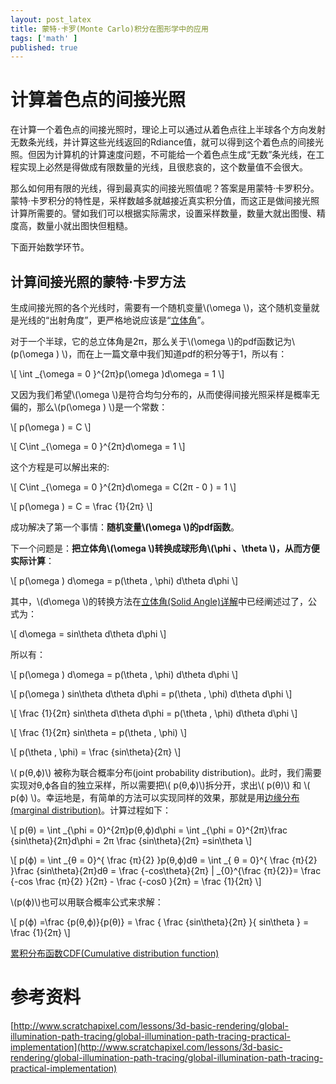 ```yaml
---
layout: post_latex
title: 蒙特·卡罗(Monte Carlo)积分在图形学中的应用
tags: ['math' ]
published: true
---
```



<!--more-->


# 计算着色点的间接光照

在计算一个着色点的间接光照时，理论上可以通过从着色点往上半球各个方向发射无数条光线，并计算这些光线返回的Rdiance值，就可以得到这个着色点的间接光照。但因为计算机的计算速度问题，不可能给一个着色点生成“无数”条光线，在工程实现上必然是得做成有限数量的光线，且很悲哀的，这个数量值不会很大。

那么如何用有限的光线，得到最真实的间接光照值呢？答案是用蒙特·卡罗积分。蒙特·卡罗积分的特性是，采样数越多就越接近真实积分值，而这正是做间接光照计算所需要的。譬如我们可以根据实际需求，设置采样数量，数量大就出图慢、精度高，数量小就出图快但粗糙。

下面开始数学环节。

## 计算间接光照的蒙特·卡罗方法

生成间接光照的各个光线时，需要有一个随机变量\\(\omega \\)，这个随机变量就是光线的“出射角度”，更严格地说应该是“[立体角](http://www.qiujiawei.com/solid-angle/)”。

对于一个半球，它的总立体角是2π，那么关于\\(\omega \\)的pdf函数记为\\(p(\omega ) \\)，而在上一篇文章中我们知道pdf的积分等于1，所以有：

\\[ \\int \_\{\omega = 0 \}\^\{2π\}p(\omega )d\omega = 1 \\]

又因为我们希望\\(\omega \\)是符合均匀分布的，从而使得间接光照采样是概率无偏的，那么\\(p(\omega ) \\)是一个常数：

\\[ p(\omega ) = C \\]


\\[ C\\int \_\{\omega = 0 \}\^\{2π\}d\omega = 1 \\]

这个方程是可以解出来的:

\\[ C\\int \_\{\omega = 0 \}\^\{2π\}d\omega = C(2π - 0 ) =  1 \\]

\\[  p(\omega ) = C = \\frac \{1\}\{2π\} \\]

成功解决了第一个事情：**随机变量\\(\omega \\)的pdf函数**。

下一个问题是：**把立体角\\(\omega \\)转换成球形角\\(\phi 、\theta  \\)，从而方便实际计算**：


\\[  p(\omega ) d\\omega =  p(\\theta , \\phi) d\\theta d\\phi \\]


其中，\\(d\omega \\)的转换方法在[立体角(Solid Angle)详解](http://www.qiujiawei.com/solid-angle/)中已经阐述过了，公式为：

\\[ d\\omega = sin\\theta d\\theta d\\phi \\]

所以有：


\\[  p(\omega ) d\\omega =  p(\\theta , \\phi) d\\theta d\\phi \\]

\\[  p(\omega ) sin\\theta d\\theta d\\phi =  p(\\theta , \\phi) d\\theta d\\phi \\]

\\[  \\frac \{1\}\{2π\} sin\\theta d\\theta d\\phi =  p(\\theta , \\phi) d\\theta d\\phi \\]

\\[  \\frac \{1\}\{2π\} sin\\theta  =  p(\\theta , \\phi)  \\]

\\[  p(\\theta , \\phi) = \\frac \{sin\\theta\}\{2π\}  \\]


\\( p(θ,ϕ)\\) 被称为联合概率分布(joint probability distribution)。此时，我们需要实现对θ,ϕ各自的独立采样，所以需要把\\( p(θ,ϕ)\\)拆分开，求出\\( p(θ)\\) 和 \\( p(ϕ) \\)。幸运地是，有简单的方法可以实现同样的效果，那就是用[边缘分布(marginal distribution)](https://en.wikipedia.org/wiki/Marginal_distribution)。计算过程如下：

\\[ p(θ) = \\int \_\{\phi = 0\}\^\{2π\}p(θ,ϕ)d\phi = \\int \_\{\phi = 0\}\^\{2π\}\\frac \{sin\\theta\}\{2π\}d\phi = 2π \\frac \{sin\\theta\}\{2π\} =sin\\theta \\]

\\[ p(ϕ) = \\int \_\{θ = 0\}\^\{ \\frac \{π\}\{2\} \}p(θ,ϕ)dθ = \\int \_\{ θ = 0\}\^\{ \\frac \{π\}\{2\} \}\\frac \{sin\\theta\}\{2π\}dθ = \\frac \{-cos\\theta\}\{2π\} | \_\{0\}\^\{\\frac \{π\}\{2\}\}= \\frac \{-cos \\frac \{π\}\{2\} \}\{2π\} - \\frac \{-cos0 \}\{2π\} = \\frac \{1\}\{2π\} \\]

\\(p(ϕ)\\)也可以用联合概率公式来求解：

\\[ p(ϕ) =\\frac \{p(θ,ϕ)\}\{p(θ)\} =  \\frac \{ \\frac \{sin\\theta\}\{2π\}  \}\{ sin\\theta \}  = \\frac \{1\}\{2π\} \\]


[累积分布函数CDF(Cumulative distribution function)](https://en.wikipedia.org/wiki/Cumulative_distribution_function)

# 参考资料

[http://www.scratchapixel.com/lessons/3d-basic-rendering/global-illumination-path-tracing/global-illumination-path-tracing-practical-implementation](http://www.scratchapixel.com/lessons/3d-basic-rendering/global-illumination-path-tracing/global-illumination-path-tracing-practical-implementation)
